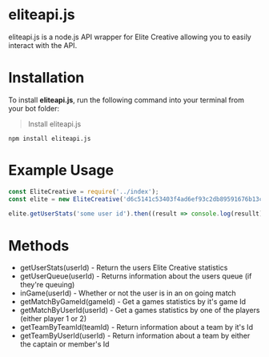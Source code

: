 # eliteapi.js

eliteapi.js is a node.js API wrapper for Elite Creative allowing you to easily interact with the API.

# Installation
To install **eliteapi.js**, run the following command into your terminal from your bot folder:
> Install eliteapi.js
~~~~
npm install eliteapi.js
~~~~

# Example Usage
```js
const EliteCreative = require('../index');
const elite = new EliteCreative('d6c5141c53403f4ad6ef93c2db89591676b13c4a'); // Generate your API key at https://elitescrims.xyz/developer

elite.getUserStats('some user id').then((result => console.log(resullt));
```

# Methods

* getUserStats(userId) - Return the users Elite Creative statistics
* getUserQueue(userId) - Returns information about the users queue (if they're queuing)
* inGame(userId) - Whether or not the user is in an on going match
* getMatchByGameId(gameId) - Get a games statistics by it's game Id
* getMatchByUserId(userId) - Get a games statistics by one of the players (either player 1 or 2) 
* getTeamByTeamId(teamId) - Return information about a team by it's Id
* getTeamByUserId(userId) - Return information about a team by either the captain or member's Id
